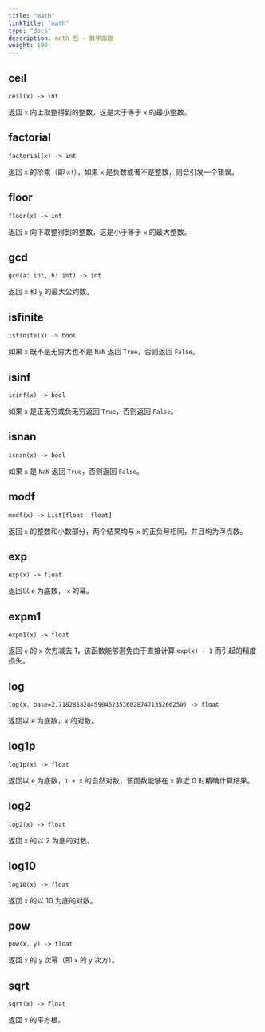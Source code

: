 ```yaml
---
title: "math"
linkTitle: "math"
type: "docs"
description: math 包 - 数学函数
weight: 100
---
```

## ceil

`ceil(x) -> int`

返回 `x` 向上取整得到的整数，这是大于等于 `x` 的最小整数。

## factorial

`factorial(x) -> int`

返回 `x` 的阶乘（即 `x!`），如果 `x` 是负数或者不是整数，则会引发一个错误。

## floor

`floor(x) -> int`

返回 `x` 向下取整得到的整数，这是小于等于 `x` 的最大整数。

## gcd

`gcd(a: int, b: int) -> int`

返回 `x` 和 `y` 的最大公约数。

## isfinite

`isfinite(x) -> bool`

如果 `x` 既不是无穷大也不是 `NaN` 返回 `True`，否则返回 `False`。

## isinf

`isinf(x) -> bool`

如果 `x` 是正无穷或负无穷返回 `True`，否则返回 `False`。

## isnan

`isnan(x) -> bool`

如果 `x` 是 `NaN` 返回 `True`，否则返回 `False`。

## modf

`modf(x) -> List[float, float]`

返回 `x` 的整数和小数部分，两个结果均与 `x` 的正负号相同，并且均为浮点数。

## exp

`exp(x) -> float`

返回以 `e` 为底数， `x` 的幂。

## expm1

`expm1(x) -> float`

返回 `e` 的 `x` 次方减去 1，该函数能够避免由于直接计算 `exp(x) - 1` 而引起的精度损失。

## log

`log(x, base=2.71828182845904523536028747135266250) -> float`

返回以 `e` 为底数，`x` 的对数。

## log1p

`log1p(x) -> float`

返回以 `e` 为底数，`1 + x` 的自然对数，该函数能够在 `x` 靠近 0 时精确计算结果。

## log2

`log2(x) -> float`

返回 `x` 的以 2 为底的对数。

## log10

`log10(x) -> float`

返回 `x` 的以 10 为底的对数。

## pow

`pow(x, y) -> float`

返回 `x` 的 `y` 次幂（即 `x` 的 `y` 次方）。

## sqrt

`sqrt(x) -> float`

返回 `x` 的平方根。

